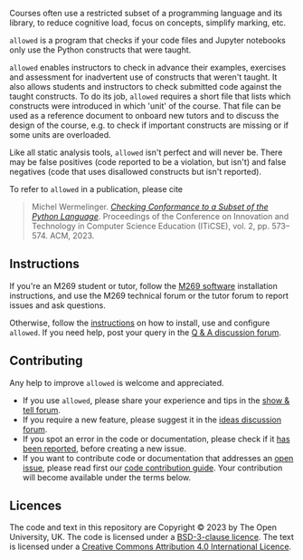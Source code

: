 Courses often use a restricted subset of a programming language and its library,
to reduce cognitive load, focus on concepts, simplify marking, etc.

`allowed` is a program that checks if your code files and Jupyter notebooks only
use the Python constructs that were taught.

`allowed` enables instructors to check in advance their examples, exercises and assessment
for inadvertent use of constructs that weren't taught. It also allows students
and instructors to check submitted code against the taught constructs.
To do its job, `allowed` requires a short file that lists which constructs were
introduced in which 'unit' of the course. That file can be used as a reference
document to onboard new tutors and to discuss the design of the course, e.g.
to check if important constructs are missing or if some units are overloaded.

Like all static analysis tools, `allowed` isn't perfect and will never be.
There may be false positives (code reported to be a violation, but isn't)
and false negatives (code that uses disallowed constructs but isn't reported).

To refer to `allowed` in a publication, please cite
> Michel Wermelinger.
> [_Checking Conformance to a Subset of the Python Language_](https://oro.open.ac.uk/88862).
> Proceedings of the Conference on Innovation and Technology in
> Computer Science Education (ITiCSE), vol. 2, pp. 573–574. ACM, 2023.

## Instructions

If you're an M269 student or tutor, follow the
[M269 software](https://dsa-ou.github.io/m269-installer) installation instructions,
and use the M269 technical forum or the tutor forum to report issues and ask questions.

Otherwise, follow the [instructions](docs/installation.md)
on how to install, use and configure `allowed`.
If you need help, post your query in the
[Q & A discussion forum](https://github.com/dsa-ou/allowed/discussions/categories/q-a).

## Contributing

Any help to improve `allowed` is welcome and appreciated.

- If you use `allowed`, please share your experience and tips in the
  [show & tell forum](https://github.com/dsa-ou/allowed/discussions/categories/show-and-tell).
- If you require a new feature, please suggest it in the
  [ideas discussion forum](https://github.com/dsa-ou/allowed/discussions/categories/ideas).
- If you spot an error in the code or documentation, please check if it
  [has been reported](https://github.com/dsa-ou/allowed/issues), before creating a new issue.
- If you want to contribute code or documentation that addresses
  an [open issue](https://github.com/dsa-ou/allowed/issues),
  please read first our [code contribution guide](docs/contribution.md).
  Your contribution will become available under the terms below.

## Licences

The code and text in this repository are
Copyright © 2023 by The Open University, UK.
The code is licensed under a [BSD-3-clause licence](LICENCE.MD).
The text is licensed under a
[Creative Commons Attribution 4.0 International Licence](http://creativecommons.org/licenses/by/4.0).
